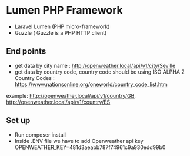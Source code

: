 # Lumen PHP Framework

* Laravel Lumen (PHP micro-framework)
* Guzzle ( Guzzle is a PHP HTTP client)
## End points
* get data by city name : http://openweather.local/api/v1/city/Seville
* get data by country code, country code should be using ISO ALPHA 2 Country Codes : 
https://www.nationsonline.org/oneworld/country_code_list.htm 

example: http://openweather.local/api/v1/country/GB, http://openweather.local/api/v1/country/ES

## Set up
* Run composer install
* Inside .ENV file we have to add Openweather api key 
OPENWEATHER_KEY=481d3aeabb787f74961c9a930edd99b0

